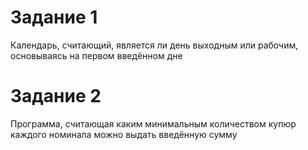 # Задание 1
Календарь, считающий, является ли день выходным или рабочим, основываясь на первом введённом дне
# Задание 2
Программа, считающая каким минимальным количеством купюр каждого номинала можно выдать введённую сумму
